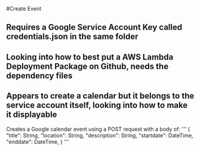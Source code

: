 #Create Event

## Requires a Google Service Account Key called credentials.json in the same folder
## Looking into how to best put a AWS Lambda Deployment Package on Github, needs the dependency files
## Appears to create a calendar but it belongs to the service account itself, looking into how to make it displayable

Creates a Google calendar event using a POST request with a body of:
'''
{
    "title": String,
    "location": String,
    "description": String,
    "startdate": DateTime,
    "enddate": DateTime,
}
'''


